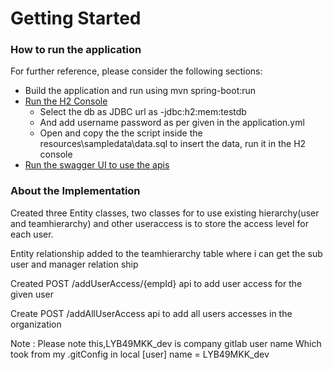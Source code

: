 # Getting Started

### How to run the application
For further reference, please consider the following sections:

* Build the application and run using mvn spring-boot:run
* [Run the H2 Console](http://localhost:8080/h2-console)
   * Select the db as JDBC url as -jdbc:h2:mem:testdb
   * And add username password as per given in the application.yml 
   * Open and copy the the script inside the resources\sampledata\data.sql to insert the data, run it in the H2 console 
* [Run the swagger UI to use the apis](http://localhost:8080/swagger-ui.html)

### About the Implementation
Created three Entity classes, two classes for to use existing hierarchy(user and teamhierarchy) and other
useraccess is to store the access level for each user.

Entity relationship added to the teamhierarchy table where i can get the sub user and manager relation ship

Created POST /addUserAccess/{empId} api to add user access for the given user

Create POST /addAllUserAccess api to add all users accesses in the organization

Note : Please note this,LYB49MKK_dev is company gitlab user name Which took from my .gitConfig in local [user] name = LYB49MKK_dev
